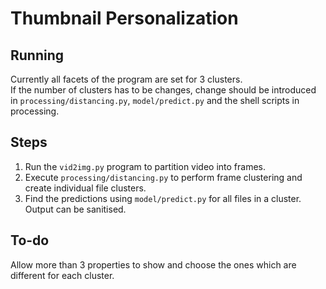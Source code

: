 # Thumbnail Personalization

## Running
Currently all facets of the program are set for 3 clusters. \
If the number of clusters has to be changes, change should be introduced in `processing/distancing.py`, `model/predict.py` and the shell scripts in processing.

## Steps
1. Run the `vid2img.py` program to partition video into frames.
2. Execute `processing/distancing.py` to perform frame clustering and create individual file clusters.
3. Find the predictions using `model/predict.py` for all files in a cluster. Output can be sanitised.

## To-do
Allow more than 3 properties to show and choose the ones which are different for each cluster.
